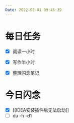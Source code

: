 ```yaml
---
Date: 2022-08-01 09:46:39
---
```


# 每日任务
- [x] 阅读一小时
- [x] 写作半小时
- [x] 整理闪念笔记


# 今日闪念
- [x] [[IDEA安装插件后无法启动]]
- [ ]  du -h -d1